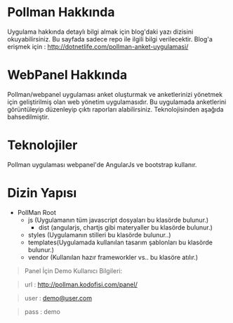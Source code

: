 Pollman Hakkında
=
Uygulama hakkında detaylı bilgi almak için blog'daki yazı dizisini okuyabilirsiniz. 
Bu sayfada sadece repo ile ilgili bilgi verilecektir.
Blog'a erişmek için : 
http://dotnetlife.com/pollman-anket-uygulamasi/

WebPanel Hakkında
=
Pollman/webpanel uygulaması anket oluşturmak ve anketlerinizi yönetmek için geliştirilmiş olan web yönetim uygulamasıdır. Bu uygulamada anketlerini görüntüleyip düzenleyip çıktı raporları alabilirsiniz. Teknolojisinden aşağıda bahsedilmiştir.

Teknolojiler
=
Pollman uygulaması webpanel'de AngularJs ve bootstrap kullanır.

Dizin Yapısı
=
+ PollMan Root
  * js (Uygulamanın tüm javascript dosyaları bu klasörde bulunur.)
    * dist (angularjs, chartjs gibi materyaller bu klasörde bulunur.)
   * styles (Uygulamanın stilleri bu klasörde bulunur..)
  *  templates(Uygulamada kullanılan tasarım şablonları bu klasörde bulunur.)
  *  vendor (Kullanılan hazır frameworkler vs.. bu klasöre atılır.)

>Panel İçin Demo Kullanıcı Bilgileri:

>url : http://pollman.kodofisi.com/panel/

>user : demo@user.com

>pass : demo

